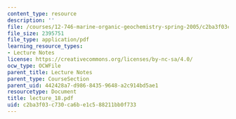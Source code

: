 ```yaml
---
content_type: resource
description: ''
file: /courses/12-746-marine-organic-geochemistry-spring-2005/c2ba3f03c730ca6be1c588211bb0f733_lecture_18.pdf
file_size: 2395751
file_type: application/pdf
learning_resource_types:
- Lecture Notes
license: https://creativecommons.org/licenses/by-nc-sa/4.0/
ocw_type: OCWFile
parent_title: Lecture Notes
parent_type: CourseSection
parent_uid: 442428a7-d986-8435-9648-a2c914bd5ae1
resourcetype: Document
title: lecture_18.pdf
uid: c2ba3f03-c730-ca6b-e1c5-88211bb0f733
---
```

